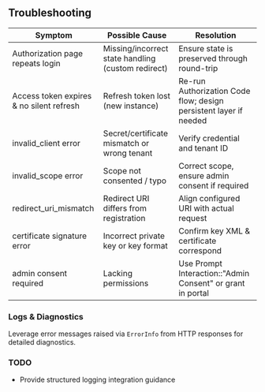 ## Troubleshooting

| Symptom | Possible Cause | Resolution |
|---------|----------------|-----------|
| Authorization page repeats login | Missing/incorrect state handling (custom redirect) | Ensure state is preserved through round-trip |
| Access token expires & no silent refresh | Refresh token lost (new instance) | Re-run Authorization Code flow; design persistent layer if needed |
| invalid_client error | Secret/certificate mismatch or wrong tenant | Verify credential and tenant ID |
| invalid_scope error | Scope not consented / typo | Correct scope, ensure admin consent if required |
| redirect_uri_mismatch | Redirect URI differs from registration | Align configured URI with actual request |
| certificate signature error | Incorrect private key or key format | Confirm key XML & certificate correspond |
| admin consent required | Lacking permissions | Use Prompt Interaction::"Admin Consent" or grant in portal |

### Logs & Diagnostics
Leverage error messages raised via `ErrorInfo` from HTTP responses for detailed diagnostics.

### TODO
- Provide structured logging integration guidance
